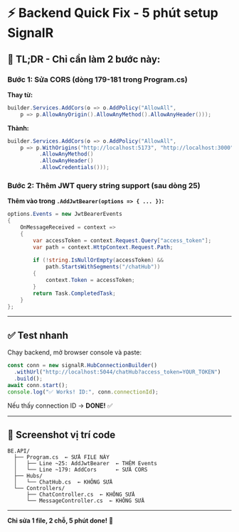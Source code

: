 # ⚡ Backend Quick Fix - 5 phút setup SignalR

## 🎯 TL;DR - Chỉ cần làm 2 bước này:

### Bước 1: Sửa CORS (dòng 179-181 trong Program.cs)

**Thay từ:**
```csharp
builder.Services.AddCors(o => o.AddPolicy("AllowAll",
    p => p.AllowAnyOrigin().AllowAnyMethod().AllowAnyHeader()));
```

**Thành:**
```csharp
builder.Services.AddCors(o => o.AddPolicy("AllowAll",
    p => p.WithOrigins("http://localhost:5173", "http://localhost:3000")
          .AllowAnyMethod()
          .AllowAnyHeader()
          .AllowCredentials()));
```

### Bước 2: Thêm JWT query string support (sau dòng 25)

**Thêm vào trong `.AddJwtBearer(options => { ... })`:**

```csharp
options.Events = new JwtBearerEvents
{
    OnMessageReceived = context =>
    {
        var accessToken = context.Request.Query["access_token"];
        var path = context.HttpContext.Request.Path;
        
        if (!string.IsNullOrEmpty(accessToken) && 
            path.StartsWithSegments("/chatHub"))
        {
            context.Token = accessToken;
        }
        return Task.CompletedTask;
    }
};
```

---

## ✅ Test nhanh

Chạy backend, mở browser console và paste:

```javascript
const conn = new signalR.HubConnectionBuilder()
  .withUrl("http://localhost:5044/chatHub?access_token=YOUR_TOKEN")
  .build();
await conn.start();
console.log("✅ Works! ID:", conn.connectionId);
```

Nếu thấy connection ID → **DONE!** ✅

---

## 📸 Screenshot vị trí code

```
BE.API/
  ├── Program.cs  ← SỬA FILE NÀY
  │   ├── Line ~25: AddJwtBearer  ← THÊM Events
  │   └── Line ~179: AddCors      ← SỬA CORS
  ├── Hubs/
  │   └── ChatHub.cs  ← KHÔNG SỬA
  └── Controllers/
      ├── ChatController.cs  ← KHÔNG SỬA
      └── MessageController.cs  ← KHÔNG SỬA
```

---

**Chỉ sửa 1 file, 2 chỗ, 5 phút done!** 🚀


